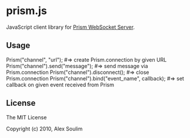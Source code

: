 # prism.js

JavaScript client library for
[Prism WebSocket Server](https://github.com/soulim/prism).

## Usage

  Prism("channel", "url");                        #=> create Prism.connection by given URL
  Prism("channel").send("message");               #=> send message via Prism.connection
  Prism("channel").disconnect();                  #=> close Prism.connection
  Prism("channel").bind("event_name", callback);  #=> set callback on given event received from Prism

## License

The MIT License

Copyright (c) 2010, Alex Soulim
